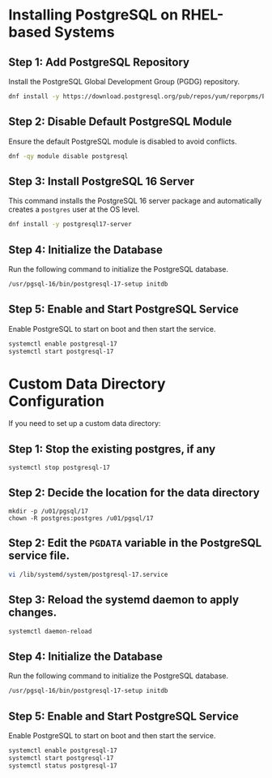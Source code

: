 # Installing PostgreSQL on RHEL-based Systems

## Step 1: Add PostgreSQL Repository
Install the PostgreSQL Global Development Group (PGDG) repository.
```sh
dnf install -y https://download.postgresql.org/pub/repos/yum/reporpms/EL-9-x86_64/pgdg-redhat-repo-latest.noarch.rpm
```

## Step 2: Disable Default PostgreSQL Module
Ensure the default PostgreSQL module is disabled to avoid conflicts.
```sh
dnf -qy module disable postgresql
```

## Step 3: Install PostgreSQL 16 Server
This command installs the PostgreSQL 16 server package and automatically creates a `postgres` user at the OS level.
```sh
dnf install -y postgresql17-server
```

## Step 4: Initialize the Database
Run the following command to initialize the PostgreSQL database.
```sh
/usr/pgsql-16/bin/postgresql-17-setup initdb
```

## Step 5: Enable and Start PostgreSQL Service
Enable PostgreSQL to start on boot and then start the service.
```sh
systemctl enable postgresql-17
systemctl start postgresql-17
```

# Custom Data Directory Configuration
If you need to set up a custom data directory:
## Step 1: Stop the existing postgres, if any
```
systemctl stop postgresql-17
```
## Step 2: Decide the location for the data directory
```
mkdir -p /u01/pgsql/17
chown -R postgres:postgres /u01/pgsql/17
```

## Step 2: Edit the `PGDATA` variable in the PostgreSQL service file.
```sh
vi /lib/systemd/system/postgresql-17.service
```

## Step 3: Reload the systemd daemon to apply changes.
```sh
systemctl daemon-reload
```

## Step 4: Initialize the Database
Run the following command to initialize the PostgreSQL database.
```sh
/usr/pgsql-16/bin/postgresql-17-setup initdb
```

## Step 5: Enable and Start PostgreSQL Service
Enable PostgreSQL to start on boot and then start the service.
```sh
systemctl enable postgresql-17
systemctl start postgresql-17
systemctl status postgresql-17
```
